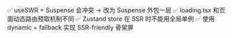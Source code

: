 ✅ useSWR + Suspense 会冲突 → 改为 Suspense 外包一层
✅ loading.tsx 和页面动态路由预取机制不同
✅ Zustand store 在 SSR 时不能用全局单例
✅ 使用 dynamic + fallback 实现 SSR-friendly 骨架屏
